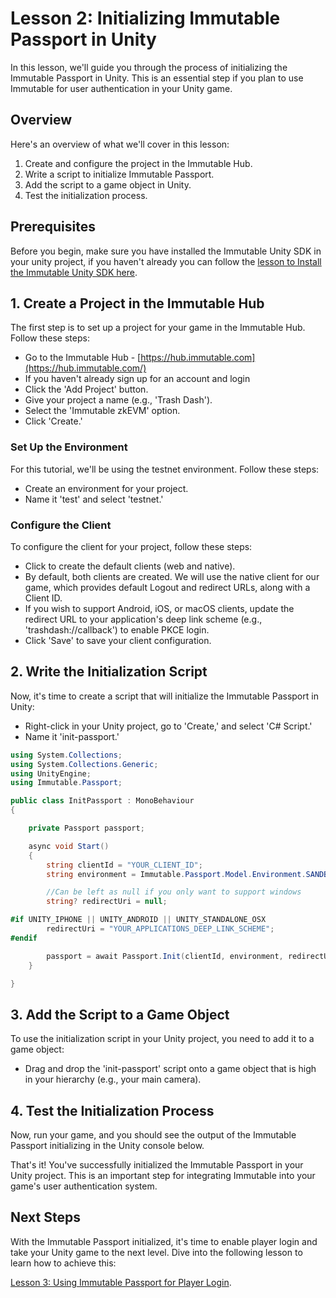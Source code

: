# Lesson 2: Initializing Immutable Passport in Unity

In this lesson, we'll guide you through the process of initializing the Immutable Passport in Unity. This is an essential step if you plan to use Immutable for user authentication in your Unity game.

## Overview

Here's an overview of what we'll cover in this lesson:

1. Create and configure the project in the Immutable Hub.
2. Write a script to initialize Immutable Passport.
3. Add the script to a game object in Unity.
4. Test the initialization process.

## Prerequisites

Before you begin, make sure you have installed the Immutable Unity SDK in your unity project, if you haven't already you can follow the [lesson to Install the Immutable Unity SDK here](../01-install-the-immutable-unity-sdk/README.md). 

## 1. Create a Project in the Immutable Hub

The first step is to set up a project for your game in the Immutable Hub. Follow these steps:

- Go to the Immutable Hub - [https://hub.immutable.com](https://hub.immutable.com/)
- If you haven't already sign up for an account and login
- Click the 'Add Project' button.
- Give your project a name (e.g., 'Trash Dash').
- Select the 'Immutable zkEVM' option.
- Click 'Create.'

### Set Up the Environment

For this tutorial, we'll be using the testnet environment. Follow these steps:

- Create an environment for your project.
- Name it 'test' and select 'testnet.'

### Configure the Client

To configure the client for your project, follow these steps:

- Click to create the default clients (web and native).
- By default, both clients are created. We will use the native client for our game, which provides default Logout and redirect URLs, along with a Client ID.
- If you wish to support Android, iOS, or macOS clients, update the redirect URL to your application's deep link scheme (e.g., 'trashdash://callback') to enable PKCE login.
- Click 'Save' to save your client configuration.

## 2. Write the Initialization Script

Now, it's time to create a script that will initialize the Immutable Passport in Unity:

- Right-click in your Unity project, go to 'Create,' and select 'C# Script.'
- Name it 'init-passport.'

```csharp
using System.Collections;
using System.Collections.Generic;
using UnityEngine;
using Immutable.Passport;

public class InitPassport : MonoBehaviour
{

    private Passport passport;

    async void Start()
    {
        string clientId = "YOUR_CLIENT_ID";
        string environment = Immutable.Passport.Model.Environment.SANDBOX;

        //Can be left as null if you only want to support windows
        string? redirectUri = null;

#if UNITY_IPHONE || UNITY_ANDROID || UNITY_STANDALONE_OSX
        redirectUri = "YOUR_APPLICATIONS_DEEP_LINK_SCHEME";
#endif

        passport = await Passport.Init(clientId, environment, redirectUri);
    }

}
```

## 3. Add the Script to a Game Object

To use the initialization script in your Unity project, you need to add it to a game object:

- Drag and drop the 'init-passport' script onto a game object that is high in your hierarchy (e.g., your main camera).

## 4. Test the Initialization Process

Now, run your game, and you should see the output of the Immutable Passport initializing in the Unity console below.

That's it! You've successfully initialized the Immutable Passport in your Unity project. This is an important step for integrating Immutable into your game's user authentication system.

## Next Steps

With the Immutable Passport initialized, it's time to enable player login and take your Unity game to the next level. Dive into the following lesson to learn how to achieve this:

[Lesson 3: Using Immutable Passport for Player Login](../03-log-the-player-in/README.md).
